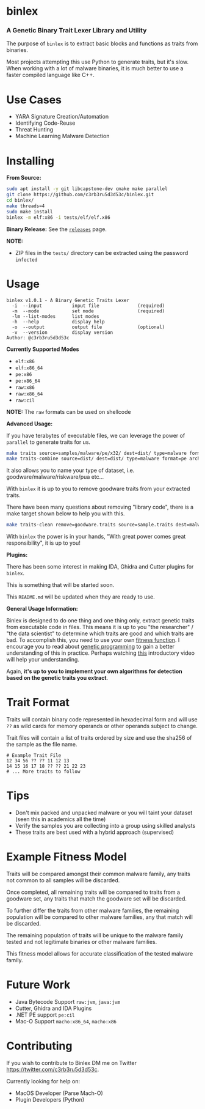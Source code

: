 # binlex

<h3>A Genetic Binary Trait Lexer Library and Utility</h3>

The purpose of `binlex` is to extract basic blocks and functions as traits from binaries.

Most projects attempting this use Python to generate traits, but it's slow. When working with a lot of malware binaries, it is much better to use a faster compiled language like C++.

# Use Cases
- YARA Signature Creation/Automation
- Identifying Code-Reuse
- Threat Hunting
- Machine Learning Malware Detection

# Installing

**From Source:**

```bash
sudo apt install -y git libcapstone-dev cmake make parallel
git clone https://github.com/c3rb3ru5d3d53c/binlex.git
cd binlex/
make threads=4
sudo make install
binlex -m elf:x86 -i tests/elf/elf.x86
```

**Binary Release:** See the [`releases`](https://github.com/c3rb3ru5d3d53c/binlex/releases) page.

**NOTE:**
- ZIP files in the `tests/` directory can be extracted using the password `infected`

# Usage

```text
binlex v1.0.1 - A Binary Genetic Traits Lexer
  -i  --input           input file              (required)
  -m  --mode            set mode                (required)
  -lm --list-modes      list modes
  -h  --help            display help
  -o  --output          output file             (optional)
  -v  --version         display version
Author: @c3rb3ru5d3d53c
```

**Currently Supported Modes**

- `elf:x86`
- `elf:x86_64`
- `pe:x86`
- `pe:x86_64`
- `raw:x86`
- `raw:x86_64`
- `raw:cil`

__NOTE:__ The `raw` formats can be used on shellcode

**Advanced Usage:**

If you have terabytes of executable files, we can leverage the power of `parallel` to generate traits for us.

```bash
make traits source=samples/malware/pe/x32/ dest=dist/ type=malware format=pe arch=x86 threads=4
make traits-combine source=dist/ dest=dist/ type=malware format=pe arch=x86 threads=4
```

It also allows you to name your type of dataset, i.e. goodware/malware/riskware/pua etc...

With `binlex` it is up to you to remove goodware traits from your extracted traits.

There have been many questions about removing "library code", there is a make target shown below to help you with this.

```bash
make traits-clean remove=goodware.traits source=sample.traits dest=malware.traits
```

With `binlex` the power is in your hands, "With great power comes great responsibility", it is up to you!

**Plugins:**

There has been some interest in making IDA, Ghidra and Cutter plugins for `binlex`.

This is something that will be started soon.

This `README.md` will be updated when they are ready to use.

**General Usage Information:**

Binlex is designed to do one thing and one thing only, extract genetic traits from executable code in files. This means it is up to you "the researcher" / "the data scientist" to determine which traits are good and which traits are bad. To accomplish this, you need to use your own [fitness function](https://en.wikipedia.org/wiki/Fitness_function). I encourage you to read about [genetic programming](https://en.wikipedia.org/wiki/Genetic_programming) to gain a better understanding of this in practice. Perhaps watching [this](https://www.youtube.com/watch?v=qiKW1qX97qA) introductory video will help your understanding.

Again, **it's up to you to implement your own algorithms for detection based on the genetic traits you extract**.

# Trait Format
Traits will contain binary code represented in hexadecimal form and will use `??` as wild cards for memory operands or other operands subject to change.

Trait files will contain a list of traits ordered by size and use the sha256 of the sample as the file name.

```
# Example Trait File
12 34 56 ?? ?? 11 12 13
14 15 16 17 18 ?? ?? 21 22 23
# ... More traits to follow
```

# Tips
- Don't mix packed and unpacked malware or you will taint your dataset (seen this in academics all the time)
- Verify the samples you are collecting into a group using skilled analysts
- These traits are best used with a hybrid approach (supervised)

# Example Fitness Model

Traits will be compared amongst their common malware family, any traits not common to all samples will be discarded.

Once completed, all remaining traits will be compared to traits from a goodware set, any traits that match the goodware set will be discarded.

To further differ the traits from other malware families, the remaining population will be compared to other malware families, any that match will be discarded.

The remaining population of traits will be unique to the malware family tested and not legitimate binaries or other malware families.

This fitness model allows for accurate classification of the tested malware family.

# Future Work
- Java Bytecode Support `raw:jvm`, `java:jvm`
- Cutter, Ghidra and IDA Plugins
- .NET PE support `pe:cil`
- Mac-O Support `macho:x86_64`, `macho:x86`

# Contributing

If you wish to contribute to Binlex DM me on Twitter https://twitter.com/c3rb3ru5d3d53c.

Currently looking for help on:
- MacOS Developer (Parse Mach-O)
- Plugin Developers (Python)
